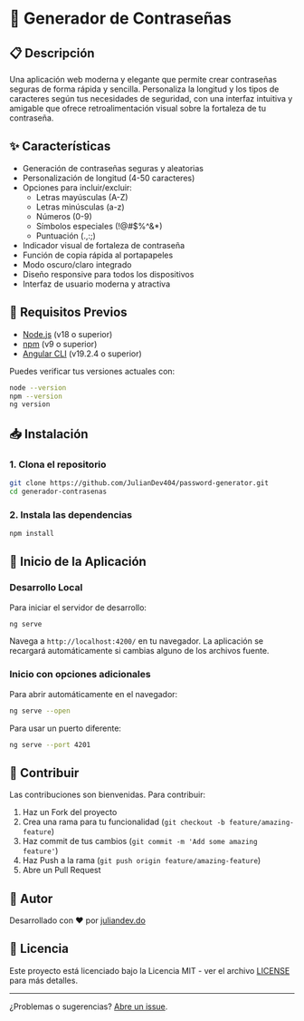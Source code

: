 # 🔐 Generador de Contraseñas

## 📋 Descripción

Una aplicación web moderna y elegante que permite crear contraseñas seguras de forma rápida y sencilla. Personaliza la longitud y los tipos de caracteres según tus necesidades de seguridad, con una interfaz intuitiva y amigable que ofrece retroalimentación visual sobre la fortaleza de tu contraseña.

## ✨ Características

- Generación de contraseñas seguras y aleatorias
- Personalización de longitud (4-50 caracteres)
- Opciones para incluir/excluir:
  - Letras mayúsculas (A-Z)
  - Letras minúsculas (a-z)
  - Números (0-9)
  - Símbolos especiales (!@#$%^&\*)
  - Puntuación (.,:;)
- Indicador visual de fortaleza de contraseña
- Función de copia rápida al portapapeles
- Modo oscuro/claro integrado
- Diseño responsive para todos los dispositivos
- Interfaz de usuario moderna y atractiva

## 🔧 Requisitos Previos

- [Node.js](https://nodejs.org/) (v18 o superior)
- [npm](https://www.npmjs.com/) (v9 o superior)
- [Angular CLI](https://angular.io/cli) (v19.2.4 o superior)

Puedes verificar tus versiones actuales con:

```bash
node --version
npm --version
ng version
```

## 📥 Instalación

### 1. Clona el repositorio

```bash
git clone https://github.com/JulianDev404/password-generator.git
cd generador-contrasenas
```

### 2. Instala las dependencias

```bash
npm install
```

## 🚀 Inicio de la Aplicación

### Desarrollo Local

Para iniciar el servidor de desarrollo:

```bash
ng serve
```

Navega a `http://localhost:4200/` en tu navegador. La aplicación se recargará automáticamente si cambias alguno de los archivos fuente.

### Inicio con opciones adicionales

Para abrir automáticamente en el navegador:

```bash
ng serve --open
```

Para usar un puerto diferente:

```bash
ng serve --port 4201
```

## 🤝 Contribuir

Las contribuciones son bienvenidas. Para contribuir:

1. Haz un Fork del proyecto
2. Crea una rama para tu funcionalidad (`git checkout -b feature/amazing-feature`)
3. Haz commit de tus cambios (`git commit -m 'Add some amazing feature'`)
4. Haz Push a la rama (`git push origin feature/amazing-feature`)
5. Abre un Pull Request

## 👤 Autor

Desarrollado con ❤️ por [juliandev.do](https://juliandev.do)

## 📄 Licencia

Este proyecto está licenciado bajo la Licencia MIT - ver el archivo [LICENSE](LICENSE) para más detalles.

---

¿Problemas o sugerencias? [Abre un issue](https://github.com/JulianDev404/generador-contrasenas/issues).
